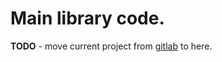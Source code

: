 # Main library code.


**TODO** - move current project from [gitlab](https://gitlab.com/roxautomation/roxbot) to here.
